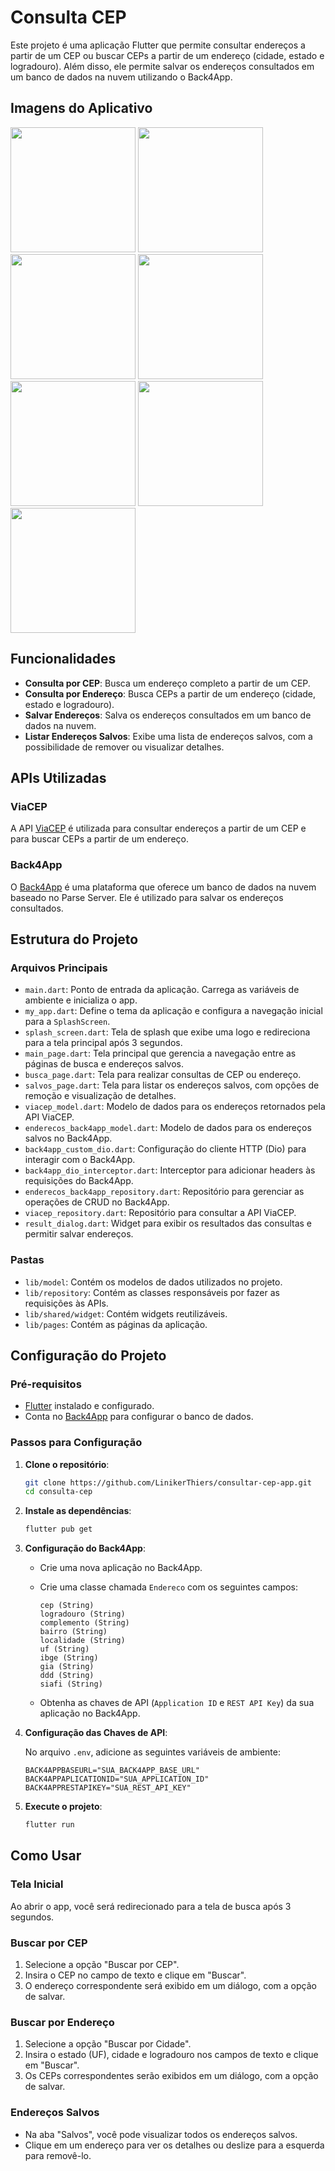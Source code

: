 # Consulta CEP

Este projeto é uma aplicação Flutter que permite consultar endereços a partir de um CEP ou buscar CEPs a partir de um endereço (cidade, estado e logradouro). Além disso, ele permite salvar os endereços consultados em um banco de dados na nuvem utilizando o Back4App.

## Imagens do Aplicativo

<img src="https://github.com/user-attachments/assets/7c6e8ffb-6f93-4202-97fe-fb2683c82de4" width="200">
<img src="https://github.com/user-attachments/assets/596d7744-7131-472d-8f69-6c9bfc756c52" width="200">
<img src="https://github.com/user-attachments/assets/2c43232e-cc26-4ae0-8d88-047b3ef5ea44" width="200">
<img src="https://github.com/user-attachments/assets/ff0e303d-2387-45d0-9dbd-79223415f3a9" width="200">
<img src="https://github.com/user-attachments/assets/98a1a8a8-82ac-4d23-a59a-9072dc61e3af" width="200">
<img src="https://github.com/user-attachments/assets/b37cbe7e-e887-449b-abee-683008bcbe29" width="200">
<img src="https://github.com/user-attachments/assets/57327f97-9e00-4766-a48e-274707b41cdd" width="200">

## Funcionalidades

- **Consulta por CEP**: Busca um endereço completo a partir de um CEP.
- **Consulta por Endereço**: Busca CEPs a partir de um endereço (cidade, estado e logradouro).
- **Salvar Endereços**: Salva os endereços consultados em um banco de dados na nuvem.
- **Listar Endereços Salvos**: Exibe uma lista de endereços salvos, com a possibilidade de remover ou visualizar detalhes.

## APIs Utilizadas

### ViaCEP
A API [ViaCEP](https://viacep.com.br/) é utilizada para consultar endereços a partir de um CEP e para buscar CEPs a partir de um endereço.

### Back4App
O [Back4App](https://www.back4app.com/) é uma plataforma que oferece um banco de dados na nuvem baseado no Parse Server. Ele é utilizado para salvar os endereços consultados.

## Estrutura do Projeto

### Arquivos Principais

- `main.dart`: Ponto de entrada da aplicação. Carrega as variáveis de ambiente e inicializa o app.
- `my_app.dart`: Define o tema da aplicação e configura a navegação inicial para a `SplashScreen`.
- `splash_screen.dart`: Tela de splash que exibe uma logo e redireciona para a tela principal após 3 segundos.
- `main_page.dart`: Tela principal que gerencia a navegação entre as páginas de busca e endereços salvos.
- `busca_page.dart`: Tela para realizar consultas de CEP ou endereço.
- `salvos_page.dart`: Tela para listar os endereços salvos, com opções de remoção e visualização de detalhes.
- `viacep_model.dart`: Modelo de dados para os endereços retornados pela API ViaCEP.
- `enderecos_back4app_model.dart`: Modelo de dados para os endereços salvos no Back4App.
- `back4app_custom_dio.dart`: Configuração do cliente HTTP (Dio) para interagir com o Back4App.
- `back4app_dio_interceptor.dart`: Interceptor para adicionar headers às requisições do Back4App.
- `enderecos_back4app_repository.dart`: Repositório para gerenciar as operações de CRUD no Back4App.
- `viacep_repository.dart`: Repositório para consultar a API ViaCEP.
- `result_dialog.dart`: Widget para exibir os resultados das consultas e permitir salvar endereços.

### Pastas

- `lib/model`: Contém os modelos de dados utilizados no projeto.
- `lib/repository`: Contém as classes responsáveis por fazer as requisições às APIs.
- `lib/shared/widget`: Contém widgets reutilizáveis.
- `lib/pages`: Contém as páginas da aplicação.

## Configuração do Projeto

### Pré-requisitos

- [Flutter](https://flutter.dev/) instalado e configurado.
- Conta no [Back4App](https://www.back4app.com/) para configurar o banco de dados.

### Passos para Configuração

1. **Clone o repositório**:
   ```bash
   git clone https://github.com/LinikerThiers/consultar-cep-app.git
   cd consulta-cep
   ```

2. **Instale as dependências**:
   ```bash
   flutter pub get
   ```

3. **Configuração do Back4App**:

   - Crie uma nova aplicação no Back4App.
   - Crie uma classe chamada `Endereco` com os seguintes campos:

     ```text
     cep (String)
     logradouro (String)
     complemento (String)
     bairro (String)
     localidade (String)
     uf (String)
     ibge (String)
     gia (String)
     ddd (String)
     siafi (String)
     ```

   - Obtenha as chaves de API (`Application ID` e `REST API Key`) da sua aplicação no Back4App.

4. **Configuração das Chaves de API**:

   No arquivo `.env`, adicione as seguintes variáveis de ambiente:

   ```env
   BACK4APPBASEURL="SUA_BACK4APP_BASE_URL"
   BACK4APPAPLICATIONID="SUA_APPLICATION_ID"
   BACK4APPRESTAPIKEY="SUA_REST_API_KEY"
   ```

5. **Execute o projeto**:
   ```bash
   flutter run
   ```

## Como Usar

### Tela Inicial

Ao abrir o app, você será redirecionado para a tela de busca após 3 segundos.

### Buscar por CEP

1. Selecione a opção "Buscar por CEP".
2. Insira o CEP no campo de texto e clique em "Buscar".
3. O endereço correspondente será exibido em um diálogo, com a opção de salvar.

### Buscar por Endereço

1. Selecione a opção "Buscar por Cidade".
2. Insira o estado (UF), cidade e logradouro nos campos de texto e clique em "Buscar".
3. Os CEPs correspondentes serão exibidos em um diálogo, com a opção de salvar.

### Endereços Salvos

- Na aba "Salvos", você pode visualizar todos os endereços salvos.
- Clique em um endereço para ver os detalhes ou deslize para a esquerda para removê-lo.
